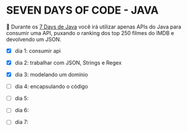 # SEVEN DAYS OF CODE - JAVA

🌟 Durante os [7 Days de Java](https://7daysofcode.io/matricula/java) você irá utilizar apenas APIs do Java para consumir uma API, puxando o ranking dos top 250 filmes do IMDB e devolvendo um JSON.

- [X] dia 1: consumir api
- [X] dia 2: trabalhar com JSON, Strings e Regex
- [X] dia 3: modelando um domínio
- [ ] dia 4: encapsulando o código
- [ ] dia 5: 
- [ ] dia 6: 
- [ ] dia 7: 

